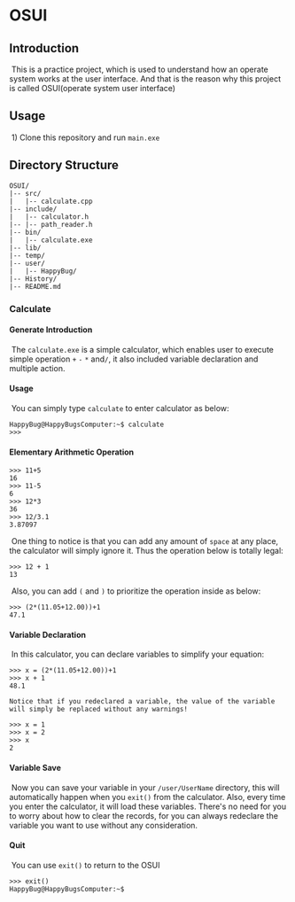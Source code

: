 # OSUI

## Introduction

​    This is a practice project, which is used to understand how an operate system works at the user interface. And that is the reason why this project is called OSUI(operate system user interface)

## Usage

​	1) Clone this repository and run `main.exe`

## Directory Structure

```
OSUI/
|-- src/
|   |-- calculate.cpp
|-- include/
|   |-- calculator.h
|-- |-- path_reader.h
|-- bin/
|   |-- calculate.exe
|-- lib/
|-- temp/
|-- user/
|   |-- HappyBug/
|-- History/
|-- README.md
```

### Calculate

#### Generate Introduction

​    The `calculate.exe` is a simple calculator, which enables user to execute simple operation `+` `-` `*` and`/`, it also included variable declaration and multiple action. 

#### Usage

​    You can simply type `calculate` to enter calculator as below:

```
HappyBug@HappyBugsComputer:~$ calculate
>>>
```

#### Elementary Arithmetic Operation

```
>>> 11+5
16
>>> 11-5
6
>>> 12*3
36
>>> 12/3.1
3.87097
```

​	One thing to notice is that you can add any amount of `space` at any place, the calculator will simply ignore it. Thus the operation below is totally legal: 

```
>>> 12 + 1
13
```

​	Also, you can add `(` and `)` to prioritize the operation inside as below:

```
>>> (2*(11.05+12.00))+1
47.1
```

#### Variable Declaration

​	In this calculator, you can declare variables to simplify your equation:
```
>>> x = (2*(11.05+12.00))+1
>>> x + 1
48.1
```

 	Notice that if you redeclared a variable, the value of the variable will simply be replaced without any warnings!

```
>>> x = 1
>>> x = 2
>>> x
2
```

#### Variable Save

​	Now you can save your variable in your `/user/UserName` directory, this will automatically happen when you `exit()` from the calculator. Also, every time you enter the calculator, it will load these variables. There's no need for you to worry about how to clear the records, for you can always redeclare the variable you want to use without any consideration. 

#### Quit

​	You can use `exit()` to return to the OSUI

```
>>> exit()
HappyBug@HappyBugsComputer:~$
```

